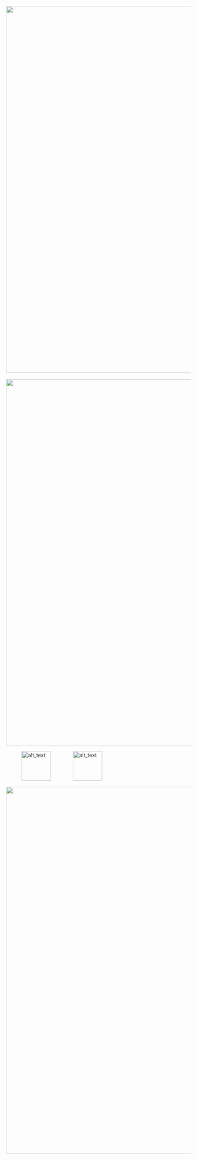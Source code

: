 <div id="header" align="center">
  <img src="https://files.catbox.moe/hwer9d.png" width="1000"/>
</div>
     
<div id="header" align="center">
  <img src= "https://files.catbox.moe/k6ahfx.png" width="1000"/>
</div>

   [<img alt="alt_text" width="80px" src="https://files.catbox.moe/eyc08y.png" />](https://github.com/wondercatfuI)     [<img alt="alt_text" width="80px" src="https://files.catbox.moe/oje5t5.png" />](https://wondercatz.atabook.org)

<div id="header" align="center">
  <img src= "https://files.catbox.moe/ffgw5y.png" width="1000"/>
</div>
